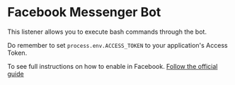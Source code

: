 # Facebook Messenger Bot

This listener allows you to execute bash commands through the bot.

Do remember to set `process.env.ACCESS_TOKEN` to your application's Access Token.

To see full instructions on how to enable in Facebook. [Follow the official guide](https://developers.facebook.com/docs/messenger-platform/quickstart)

